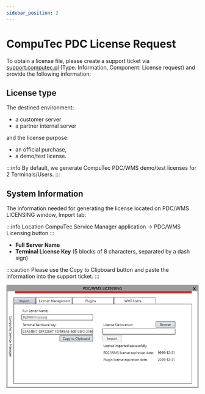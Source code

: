 ```yaml
---
sidebar_position: 2
---
```


# CompuTec PDC License Request

To obtain a license file, please create a support ticket via [support.computec.pl](https://support.computec.pl/) (Type: Information, Component: License request) and provide the following information:

## License type

The destined environment:

- a customer server
- a partner internal server

and the license purpose:

- an official purchase,
- a demo/test license.

:::info
    By default, we generate CompuTec PDC/WMS demo/test licenses for 2 Terminals/Users.
:::

## System Information

The information needed for generating the license located on PDC/WMS LICENSING window, Import tab:

:::info Location
    CompuTec Service Manager application → PDC/WMS Licensing button
:::

- **Full Server Name**
- **Terminal License Key** (5 blocks of 8 characters, separated by a dash sign)

:::caution
    Please use the Copy to Clipboard button and paste the information into the support ticket.
:::

![PDC Licensing](./media/pdc-licensing-request/pdc-wms-licensing-import.webp)
